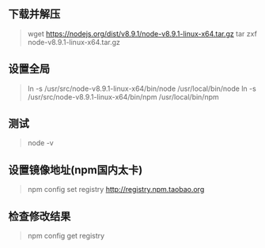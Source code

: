 ## 下载并解压

> wget https://nodejs.org/dist/v8.9.1/node-v8.9.1-linux-x64.tar.gz
> tar zxf node-v8.9.1-linux-x64.tar.gz

## 设置全局
> ln -s /usr/src/node-v8.9.1-linux-x64/bin/node /usr/local/bin/node
> ln -s /usr/src/node-v8.9.1-linux-x64/bin/npm /usr/local/bin/npm

## 测试
> node -v

## 设置镜像地址(npm国内太卡)
> npm config set registry http://registry.npm.taobao.org

## 检查修改结果
> npm config get registry
